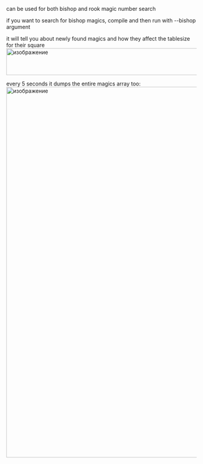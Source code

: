 can be used for both bishop and rook magic number search

if you want to search for bishop magics, compile and then run with --bishop argument

it will tell you about newly found magics and how they affect the tablesize for their square
<img width="578" height="71" alt="изображение" src="https://github.com/user-attachments/assets/7173ce27-33c6-44f8-aaca-99464b934333" />

every 5 seconds it dumps the entire magics array too:
<img width="1195" height="979" alt="изображение" src="https://github.com/user-attachments/assets/8c7104ee-6805-476e-9b4d-0ec792727d10" />
